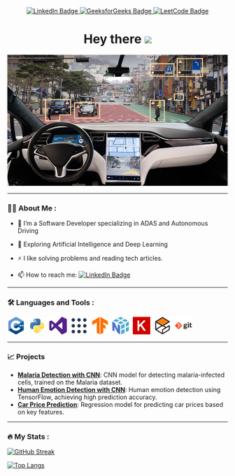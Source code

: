 <div id="badges" align="center">
  <a href="https://www.linkedin.com/in/prakyathshetty/">
    <img src="https://img.shields.io/badge/LinkedIn-blue?style=for-the-badge&logo=linkedin&logoColor=white" alt="LinkedIn Badge"/>
  </a>
  <a href="https://www.geeksforgeeks.org/user/prakyathsgely/">
    <img src="https://img.shields.io/badge/GeeksforGeeks-darkgreen?style=for-the-badge&logo=geeksforgeeks&logoColor=white" alt="GeeksforGeeks Badge"/>
  </a>
  <a href="https://leetcode.com/u/Prakyath_S/">
    <img src="https://img.shields.io/badge/LeetCode-orange?style=for-the-badge&logo=leetcode&logoColor=white" alt="LeetCode Badge"/>
  </a>
</div>

<h1 align="center">
  Hey there
  <img src="https://media.giphy.com/media/hvRJCLFzcasrR4ia7z/giphy.gif" width="30px"/>
</h1>

<div align="center">
  <img src="image.jpg" width="600" height="300"/>
</div>

---

### :man_technologist: About Me :

- :telescope: I’m a Software Developer specializing in ADAS and Autonomous Driving

- :seedling: Exploring Artificial Intelligence and Deep Learning

- :zap: I like solving problems and reading tech articles.

- :mailbox: How to reach me: [![LinkedIn Badge](https://img.shields.io/badge/LinkedIn-blue?style=for-the-badge&logo=linkedin&logoColor=white)](https://www.linkedin.com/in/prakyathshetty/)

---

### :hammer_and_wrench: Languages and Tools :

<div>
  <img src="https://github.com/devicons/devicon/blob/master/icons/cplusplus/cplusplus-original.svg" title="C++" alt="C++" width="40" height="40"/>&nbsp;
  <img src="https://github.com/devicons/devicon/blob/master/icons/python/python-original.svg" title="Python" alt="Python" width="40" height="40"/>&nbsp;
  <img src="https://github.com/devicons/devicon/blob/master/icons/visualstudio/visualstudio-plain.svg" title="Visual Studio" alt="Visual Studio" width="40" height="40"/>&nbsp;
  <img src="https://github.com/devicons/devicon/blob/master/icons/ros/ros-original.svg" title="ROS" alt="ROS" width="40" height="40"/>&nbsp;
  <img src="https://github.com/devicons/devicon/blob/master/icons/tensorflow/tensorflow-original.svg" title="TensorFlow" alt="TensorFlow" width="40" height="40"/>&nbsp;
  <img src="https://github.com/devicons/devicon/blob/master/icons/numpy/numpy-original.svg" title="Numpy" alt="Numpy " width="40" height="40"/>&nbsp;
  <img src="https://github.com/devicons/devicon/blob/master/icons/keras/keras-original.svg" title="Keras" alt="Keras" width="40" height="40"/>&nbsp;
  <img src="https://github.com/devicons/devicon/blob/master/icons/gazebo/gazebo-original.svg" title="Gazebo" alt="Gazebo" width="40" height="40"/>&nbsp;
  <img src="https://github.com/devicons/devicon/blob/master/icons/git/git-original-wordmark.svg" title="Git" alt="Git" width="40" height="40"/>
</div>

---

### 📈 Projects

- [**Malaria Detection with CNN**](https://github.com/prakyaths/MalarAI-Detection): CNN model for detecting malaria-infected cells, trained on the Malaria dataset.
- [**Human Emotion Detection with CNN**](https://github.com/prakyaths/HumanEmotionAI): Human emotion detection using TensorFlow, achieving high prediction accuracy.
- [**Car Price Prediction**](https://github.com/prakyaths/CarPricePrediction): Regression model for predicting car prices based on key features.

---

### :fire: My Stats :

[![GitHub Streak](http://github-readme-streak-stats.herokuapp.com?user=prakyaths)](https://git.io/streak-stats)

[![Top Langs](https://github-readme-stats.vercel.app/api/top-langs/?username=prakyaths&layout=compact&theme=vision-friendly-dark)](https://github.com/anuraghazra/github-readme-stats)
